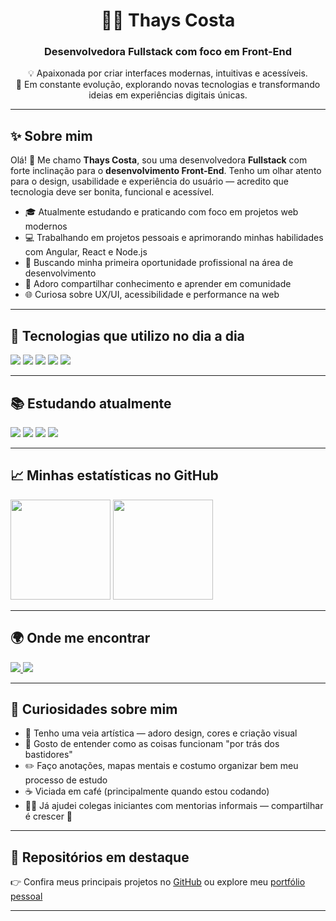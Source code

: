 <h1 align="center">👩‍💻 Thays Costa</h1>
<h3 align="center">Desenvolvedora Fullstack com foco em Front-End</h3>

<p align="center">
💡 Apaixonada por criar interfaces modernas, intuitivas e acessíveis.<br>
🌱 Em constante evolução, explorando novas tecnologias e transformando ideias em experiências digitais únicas.
</p>

---

## ✨ Sobre mim

Olá! 👋 Me chamo **Thays Costa**, sou uma desenvolvedora **Fullstack** com forte inclinação para o **desenvolvimento Front-End**. Tenho um olhar atento para o design, usabilidade e experiência do usuário — acredito que tecnologia deve ser bonita, funcional e acessível.

- 🎓 Atualmente estudando e praticando com foco em projetos web modernos
- 💻 Trabalhando em projetos pessoais e aprimorando minhas habilidades com Angular, React e Node.js
- 🎯 Buscando minha primeira oportunidade profissional na área de desenvolvimento
- 🤝 Adoro compartilhar conhecimento e aprender em comunidade
- 🌐 Curiosa sobre UX/UI, acessibilidade e performance na web

---

## 🚀 Tecnologias que utilizo no dia a dia

<p align="left">
  <img src="https://img.shields.io/badge/HTML5-E34F26?style=for-the-badge&logo=html5&logoColor=white" />
  <img src="https://img.shields.io/badge/CSS3-1572B6?style=for-the-badge&logo=css3&logoColor=white" />
  <img src="https://img.shields.io/badge/JavaScript-F7DF1E?style=for-the-badge&logo=javascript&logoColor=323330" />
  <img src="https://img.shields.io/badge/React-20232A?style=for-the-badge&logo=react&logoColor=61DAFB" />
  <img src="https://img.shields.io/badge/Node.js-339933?style=for-the-badge&logo=nodedotjs&logoColor=white" />
</p>

---

## 📚 Estudando atualmente

<p>
  <img src="https://img.shields.io/badge/Angular-DD0031?style=for-the-badge&logo=angular&logoColor=white" />
  <img src="https://img.shields.io/badge/TypeScript-3178C6?style=for-the-badge&logo=typescript&logoColor=white" />
  <img src="https://img.shields.io/badge/Java-ED8B00?style=for-the-badge&logo=openjdk&logoColor=white" />
  <img src="https://img.shields.io/badge/Testes%20Unitários-Jest/Cypress-green?style=for-the-badge" />
</p>

---

## 📈 Minhas estatísticas no GitHub

<p>
  <img height="160em" src="https://github-readme-stats.vercel.app/api?username=Thayscosta95&show_icons=true&theme=radical&hide_border=true" />
  <img height="160em" src="https://github-readme-stats.vercel.app/api/top-langs/?username=Thayscosta95&layout=compact&theme=radical&hide_border=true" />
</p>

---

## 🌍 Onde me encontrar

<p>
  <a href="https://www.linkedin.com/in/thayscosta/" target="_blank">
    <img src="https://img.shields.io/badge/LinkedIn-0A66C2?style=for-the-badge&logo=linkedin&logoColor=white"/>
  </a>
  <a href="https://thayscosta95.github.io/Portfolio-Thays/" target="_blank">
    <img src="https://img.shields.io/badge/Portfólio-EC5FA4?style=for-the-badge&logo=githubpages&logoColor=white"/>
  </a>
</p>

---

## 💬 Curiosidades sobre mim

- 🎨 Tenho uma veia artística — adoro design, cores e criação visual
- 🧠 Gosto de entender como as coisas funcionam "por trás dos bastidores"
- ✏️ Faço anotações, mapas mentais e costumo organizar bem meu processo de estudo
- ☕ Viciada em café (principalmente quando estou codando)
- 👩‍🏫 Já ajudei colegas iniciantes com mentorias informais — compartilhar é crescer 💙

---

## 📌 Repositórios em destaque

👉 Confira meus principais projetos no [GitHub](https://github.com/Thayscosta95?tab=repositories) ou explore meu [portfólio pessoal](https://thayscosta95.github.io/Portfolio-Thays/)

---
